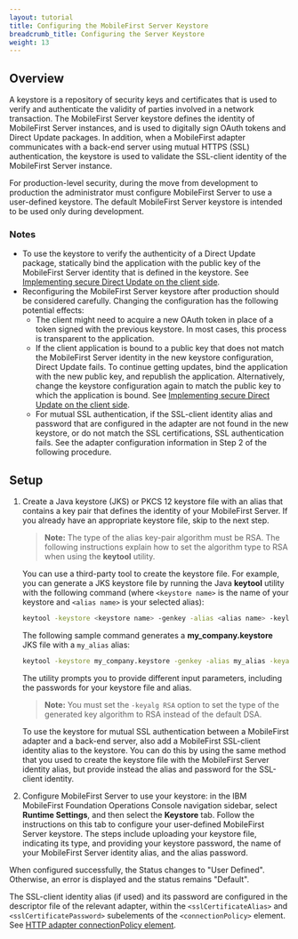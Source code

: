 ```yaml
---
layout: tutorial
title: Configuring the MobileFirst Server Keystore
breadcrumb_title: Configuring the Server Keystore
weight: 13
---
```

## Overview
A keystore is a repository of security keys and certificates that is used to verify and authenticate the validity of parties involved in a network transaction. The MobileFirst Server keystore defines the identity of MobileFirst Server instances, and is used to digitally sign OAuth tokens and Direct Update packages. In addition, when a MobileFirst adapter communicates with a back-end server using mutual HTTPS (SSL) authentication, the keystore is used to validate the SSL-client identity of the MobileFirst Server instance.

For production-level security, during the move from development to production the administrator must configure MobileFirst Server to use a user-defined keystore. The default MobileFirst Server keystore is intended to be used only during development.

### Notes
* To use the keystore to verify the authenticity of a Direct Update package, statically bind the application with the public key of the MobileFirst Server identity that is defined in the keystore. See [Implementing secure Direct Update on the client side](../../application-development/direct-update).
* Reconfiguring the MobileFirst Server keystore after production should be considered carefully. Changing the configuration has the following potential effects:
    * The client might need to acquire a new OAuth token in place of a token signed with the previous keystore. In most cases, this process is transparent to the application.
    * If the client application is bound to a public key that does not match the MobileFirst Server identity in the new keystore configuration, Direct Update fails. To continue getting updates, bind the application with the new public key, and republish the application. Alternatively, change the keystore configuration again to match the public key to which the application is bound. See [Implementing secure Direct Update on the client side](../../application-development/direct-update).
    *  For mutual SSL authentication, if the SSL-client identity alias and password that are configured in the adapter are not found in the new keystore, or do not match the SSL certifications, SSL authentication fails. See the adapter configuration information in Step 2 of the following procedure.

## Setup
1. Create a Java keystore (JKS) or PKCS 12 keystore file with an alias that contains a key pair that defines the identity of your MobileFirst Server. If you already have an appropriate keystore file, skip to the next step.

    > **Note:** The type of the alias key-pair algorithm must be RSA. The following instructions explain how to set the algorithm type to RSA when using the **keytool** utility.

    You can use a third-party tool to create the keystore file. For example, you can generate a JKS keystore file by running the Java **keytool** utility with the following command (where `<keystore name>` is the name of your keystore and `<alias name>` is your selected alias):
    
    ```bash
    keytool -keystore <keystore name> -genkey -alias <alias name> -keylag RSA
    ```
    
    The following sample command generates a **my_company.keystore** JKS file with a `my_alias` alias:
    
    ```bash
    keytool -keystore my_company.keystore -genkey -alias my_alias -keyalg RSA
    ```
    
    The utility prompts you to provide different input parameters, including the passwords for your keystore file and alias.

    > **Note:** You must set the `-keyalg RSA` option to set the type of the generated key algorithm to RSA instead of the default DSA.

    To use the keystore for mutual SSL authentication between a MobileFirst adapter and a back-end server, also add a MobileFirst SSL-client identity alias to the keystore. You can do this by using the same method that you used to create the keystore file with the MobileFirst Server identity alias, but provide instead the alias and password for the SSL-client identity.

2. Configure MobileFirst Server to use your keystore: in the IBM MobileFirst Foundation Operations Console navigation sidebar, select **Runtime Settings**, and then select the **Keystore** tab. Follow the instructions on this tab to configure your user-defined MobileFirst Server keystore. The steps include uploading your keystore file, indicating its type, and providing your keystore password, the name of your MobileFirst Server identity alias, and the alias password. 

When configured successfully, the Status changes to "User Defined". Otherwise, an error is displayed and the status remains "Default".

The SSL-client identity alias (if used) and its password are configured in the descriptor file of the relevant adapter, within the `<sslCertificateAlias>` and `<sslCertificatePassword>` subelements of the `<connectionPolicy>` element. See [HTTP adapter connectionPolicy element](../../adapters/javascript-adapters/js-http-adapter/#the-xml-file).




